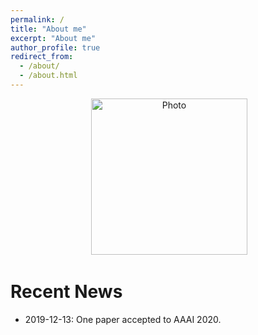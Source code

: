 ```yaml
---
permalink: /
title: "About me"
excerpt: "About me"
author_profile: true
redirect_from: 
  - /about/
  - /about.html
---
```


<p align="center">
  <img src="https://fsx928.github.io/images/landscape.png?raw=true" alt="Photo" style="height: 250px;"/> 
</p>



# Recent News
* 2019-12-13: One paper accepted to AAAI 2020.
